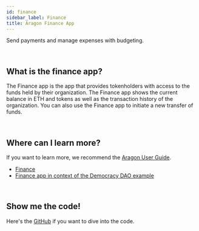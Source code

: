 ```yaml
---
id: finance
sidebar_label: Finance
title: Aragon Finance App
---
```


Send payments and manage expenses with budgeting.

<br>

## What is the finance app?

The Finance app is the app that provides tokenholders with access to the funds held by their organization. The Finance app shows the current balance in ETH and tokens as well as the transaction history of the organization. You can also use the Finance app to initiate a new transfer of funds.

<br>

## Where can I learn more?

If you want to learn more, we recommend the [Aragon User Guide](https://wiki.aragon.org/tutorials/Aragon_User_Guide/).
- [Finance](https://wiki.aragon.org/tutorials/Aragon_User_Guide/#34-finance)
- [Finance app in context of the Democracy DAO example](https://wiki.aragon.org/tutorials/Aragon_User_Guide/#225-finance-app)

<br>

## Show me the code!

Here's the [GitHub](https://github.com/aragon/aragon-apps/blob/master/apps/finance) if you want to dive into the code.

<br>
